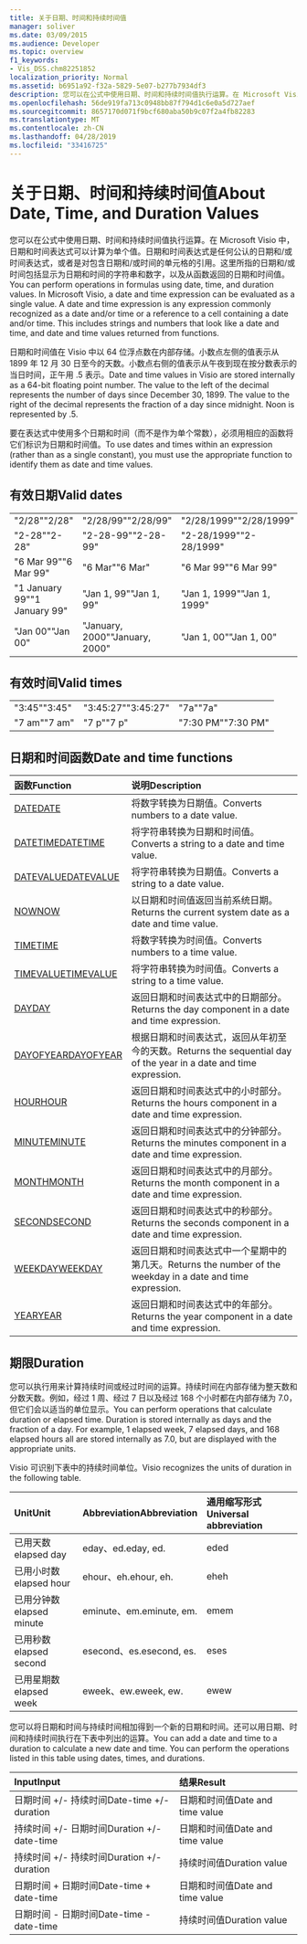```yaml
---
title: 关于日期、时间和持续时间值
manager: soliver
ms.date: 03/09/2015
ms.audience: Developer
ms.topic: overview
f1_keywords:
- Vis_DSS.chm82251852
localization_priority: Normal
ms.assetid: b6951a92-f32a-5829-5e07-b277b7934df3
description: 您可以在公式中使用日期、时间和持续时间值执行运算。在 Microsoft Visio 中，日期和时间表达式可以计算为单个值。日期和时间表达式是任何公认的日期和/或时间表达式，或者是对包含日期和/或时间的单元格的引用。这里所指的日期和/或时间包括显示为日期和时间的字符串和数字，以及从函数返回的日期和时间值。
ms.openlocfilehash: 56de919fa713c0948bb87f794d1c6e0a5d727aef
ms.sourcegitcommit: 8657170d071f9bcf680aba50b9c07f2a4fb82283
ms.translationtype: MT
ms.contentlocale: zh-CN
ms.lasthandoff: 04/28/2019
ms.locfileid: "33416725"
---
```

# <a name="about-date-time-and-duration-values"></a><span data-ttu-id="441da-106">关于日期、时间和持续时间值</span><span class="sxs-lookup"><span data-stu-id="441da-106">About Date, Time, and Duration Values</span></span>

<span data-ttu-id="441da-p102">您可以在公式中使用日期、时间和持续时间值执行运算。在 Microsoft Visio 中，日期和时间表达式可以计算为单个值。日期和时间表达式是任何公认的日期和/或时间表达式，或者是对包含日期和/或时间的单元格的引用。这里所指的日期和/或时间包括显示为日期和时间的字符串和数字，以及从函数返回的日期和时间值。</span><span class="sxs-lookup"><span data-stu-id="441da-p102">You can perform operations in formulas using date, time, and duration values. In Microsoft Visio, a date and time expression can be evaluated as a single value. A date and time expression is any expression commonly recognized as a date and/or time or a reference to a cell containing a date and/or time. This includes strings and numbers that look like a date and time, and date and time values returned from functions.</span></span>
  
<span data-ttu-id="441da-p103">日期和时间值在 Visio 中以 64 位浮点数在内部存储。小数点左侧的值表示从 1899 年 12 月 30 日至今的天数。小数点右侧的值表示从午夜到现在按分数表示的当日时间，正午用 .5 表示。</span><span class="sxs-lookup"><span data-stu-id="441da-p103">Date and time values in Visio are stored internally as a 64-bit floating point number. The value to the left of the decimal represents the number of days since December 30, 1899. The value to the right of the decimal represents the fraction of a day since midnight. Noon is represented by .5.</span></span>
  
<span data-ttu-id="441da-115">要在表达式中使用多个日期和时间（而不是作为单个常数），必须用相应的函数将它们标识为日期和时间值。</span><span class="sxs-lookup"><span data-stu-id="441da-115">To use dates and times within an expression (rather than as a single constant), you must use the appropriate function to identify them as date and time values.</span></span>
  
## <a name="valid-dates"></a><span data-ttu-id="441da-116">有效日期</span><span class="sxs-lookup"><span data-stu-id="441da-116">Valid dates</span></span>

||||
|:-----|:-----|:-----|
| <span data-ttu-id="441da-117">"2/28"</span><span class="sxs-lookup"><span data-stu-id="441da-117">"2/28"</span></span>  <br/> | <span data-ttu-id="441da-118">"2/28/99"</span><span class="sxs-lookup"><span data-stu-id="441da-118">"2/28/99"</span></span>  <br/> | <span data-ttu-id="441da-119">"2/28/1999"</span><span class="sxs-lookup"><span data-stu-id="441da-119">"2/28/1999"</span></span>  <br/> |
| <span data-ttu-id="441da-120">"2-28"</span><span class="sxs-lookup"><span data-stu-id="441da-120">"2-28"</span></span>  <br/> | <span data-ttu-id="441da-121">"2-28-99"</span><span class="sxs-lookup"><span data-stu-id="441da-121">"2-28-99"</span></span>  <br/> | <span data-ttu-id="441da-122">"2-28/1999"</span><span class="sxs-lookup"><span data-stu-id="441da-122">"2-28/1999"</span></span>  <br/> |
| <span data-ttu-id="441da-123">"6 Mar 99"</span><span class="sxs-lookup"><span data-stu-id="441da-123">"6 Mar 99"</span></span>  <br/> | <span data-ttu-id="441da-124">"6 Mar"</span><span class="sxs-lookup"><span data-stu-id="441da-124">"6 Mar"</span></span>  <br/> | <span data-ttu-id="441da-125">"6 Mar 99"</span><span class="sxs-lookup"><span data-stu-id="441da-125">"6 Mar 99"</span></span>  <br/> |
| <span data-ttu-id="441da-126">"1 January 99"</span><span class="sxs-lookup"><span data-stu-id="441da-126">"1 January 99"</span></span>  <br/> | <span data-ttu-id="441da-127">"Jan 1, 99"</span><span class="sxs-lookup"><span data-stu-id="441da-127">"Jan 1, 99"</span></span>  <br/> | <span data-ttu-id="441da-128">"Jan 1, 1999"</span><span class="sxs-lookup"><span data-stu-id="441da-128">"Jan 1, 1999"</span></span>  <br/> |
| <span data-ttu-id="441da-129">"Jan 00"</span><span class="sxs-lookup"><span data-stu-id="441da-129">"Jan 00"</span></span>  <br/> | <span data-ttu-id="441da-130">"January, 2000"</span><span class="sxs-lookup"><span data-stu-id="441da-130">"January, 2000"</span></span>  <br/> | <span data-ttu-id="441da-131">"Jan 1, 00"</span><span class="sxs-lookup"><span data-stu-id="441da-131">"Jan 1, 00"</span></span>  <br/> |
   
## <a name="valid-times"></a><span data-ttu-id="441da-132">有效时间</span><span class="sxs-lookup"><span data-stu-id="441da-132">Valid times</span></span>

||||
|:-----|:-----|:-----|
| <span data-ttu-id="441da-133">"3:45"</span><span class="sxs-lookup"><span data-stu-id="441da-133">"3:45"</span></span>  <br/> | <span data-ttu-id="441da-134">"3:45:27"</span><span class="sxs-lookup"><span data-stu-id="441da-134">"3:45:27"</span></span>  <br/> | <span data-ttu-id="441da-135">"7a"</span><span class="sxs-lookup"><span data-stu-id="441da-135">"7a"</span></span>  <br/> |
| <span data-ttu-id="441da-136">"7 am"</span><span class="sxs-lookup"><span data-stu-id="441da-136">"7 am"</span></span>  <br/> | <span data-ttu-id="441da-137">"7 p"</span><span class="sxs-lookup"><span data-stu-id="441da-137">"7 p"</span></span>  <br/> | <span data-ttu-id="441da-138">"7:30 PM"</span><span class="sxs-lookup"><span data-stu-id="441da-138">"7:30 PM"</span></span>  <br/> |
   
## <a name="date-and-time-functions"></a><span data-ttu-id="441da-139">日期和时间函数</span><span class="sxs-lookup"><span data-stu-id="441da-139">Date and time functions</span></span>

|<span data-ttu-id="441da-140">**函数**</span><span class="sxs-lookup"><span data-stu-id="441da-140">**Function**</span></span>|<span data-ttu-id="441da-141">**说明**</span><span class="sxs-lookup"><span data-stu-id="441da-141">**Description**</span></span>|
|:-----|:-----|
|[<span data-ttu-id="441da-142">DATE</span><span class="sxs-lookup"><span data-stu-id="441da-142">DATE</span></span>](date-function-visioshapesheet.md) <br/> | <span data-ttu-id="441da-143">将数字转换为日期值。</span><span class="sxs-lookup"><span data-stu-id="441da-143">Converts numbers to a date value.</span></span>  <br/> |
|[<span data-ttu-id="441da-144">DATETIME</span><span class="sxs-lookup"><span data-stu-id="441da-144">DATETIME</span></span>](datetime-function.md) <br/> | <span data-ttu-id="441da-145">将字符串转换为日期和时间值。</span><span class="sxs-lookup"><span data-stu-id="441da-145">Converts a string to a date and time value.</span></span>  <br/> |
|[<span data-ttu-id="441da-146">DATEVALUE</span><span class="sxs-lookup"><span data-stu-id="441da-146">DATEVALUE</span></span>](datevalue-function-visioshapesheet.md) <br/> | <span data-ttu-id="441da-147">将字符串转换为日期值。</span><span class="sxs-lookup"><span data-stu-id="441da-147">Converts a string to a date value.</span></span>  <br/> |
|[<span data-ttu-id="441da-148">NOW</span><span class="sxs-lookup"><span data-stu-id="441da-148">NOW</span></span>](now-function-visioshapesheet.md) <br/> | <span data-ttu-id="441da-149">以日期和时间值返回当前系统日期。</span><span class="sxs-lookup"><span data-stu-id="441da-149">Returns the current system date as a date and time value.</span></span>  <br/> |
|[<span data-ttu-id="441da-150">TIME</span><span class="sxs-lookup"><span data-stu-id="441da-150">TIME</span></span>](time-function-visioshapesheet.md) <br/> | <span data-ttu-id="441da-151">将数字转换为时间值。</span><span class="sxs-lookup"><span data-stu-id="441da-151">Converts numbers to a time value.</span></span>  <br/> |
|[<span data-ttu-id="441da-152">TIMEVALUE</span><span class="sxs-lookup"><span data-stu-id="441da-152">TIMEVALUE</span></span>](timevalue-function-visioshapesheet.md) <br/> | <span data-ttu-id="441da-153">将字符串转换为时间值。</span><span class="sxs-lookup"><span data-stu-id="441da-153">Converts a string to a time value.</span></span>  <br/> |
|[<span data-ttu-id="441da-154">DAY</span><span class="sxs-lookup"><span data-stu-id="441da-154">DAY</span></span>](day-function-visioshapesheet.md) <br/> | <span data-ttu-id="441da-155">返回日期和时间表达式中的日期部分。</span><span class="sxs-lookup"><span data-stu-id="441da-155">Returns the day component in a date and time expression.</span></span>  <br/> |
|[<span data-ttu-id="441da-156">DAYOFYEAR</span><span class="sxs-lookup"><span data-stu-id="441da-156">DAYOFYEAR</span></span>](dayofyear-function.md) <br/> | <span data-ttu-id="441da-157">根据日期和时间表达式，返回从年初至今的天数。</span><span class="sxs-lookup"><span data-stu-id="441da-157">Returns the sequential day of the year in a date and time expression.</span></span>  <br/> |
|[<span data-ttu-id="441da-158">HOUR</span><span class="sxs-lookup"><span data-stu-id="441da-158">HOUR</span></span>](hour-function-visioshapesheet.md) <br/> | <span data-ttu-id="441da-159">返回日期和时间表达式中的小时部分。</span><span class="sxs-lookup"><span data-stu-id="441da-159">Returns the hours component in a date and time expression.</span></span>  <br/> |
|[<span data-ttu-id="441da-160">MINUTE</span><span class="sxs-lookup"><span data-stu-id="441da-160">MINUTE</span></span>](minute-function-visioshapesheet.md) <br/> | <span data-ttu-id="441da-161">返回日期和时间表达式中的分钟部分。</span><span class="sxs-lookup"><span data-stu-id="441da-161">Returns the minutes component in a date and time expression.</span></span>  <br/> |
|[<span data-ttu-id="441da-162">MONTH</span><span class="sxs-lookup"><span data-stu-id="441da-162">MONTH</span></span>](month-function-visioshapesheet.md) <br/> | <span data-ttu-id="441da-163">返回日期和时间表达式中的月部分。</span><span class="sxs-lookup"><span data-stu-id="441da-163">Returns the month component in a date and time expression.</span></span>  <br/> |
|[<span data-ttu-id="441da-164">SECOND</span><span class="sxs-lookup"><span data-stu-id="441da-164">SECOND</span></span>](second-function-visioshapesheet.md) <br/> | <span data-ttu-id="441da-165">返回日期和时间表达式中的秒部分。</span><span class="sxs-lookup"><span data-stu-id="441da-165">Returns the seconds component in a date and time expression.</span></span>  <br/> |
|[<span data-ttu-id="441da-166">WEEKDAY</span><span class="sxs-lookup"><span data-stu-id="441da-166">WEEKDAY</span></span>](weekday-function-visioshapesheet.md) <br/> | <span data-ttu-id="441da-167">返回日期和时间表达式中一个星期中的第几天。</span><span class="sxs-lookup"><span data-stu-id="441da-167">Returns the number of the weekday in a date and time expression.</span></span>  <br/> |
|[<span data-ttu-id="441da-168">YEAR</span><span class="sxs-lookup"><span data-stu-id="441da-168">YEAR</span></span>](year-function-visioshapesheet.md) <br/> | <span data-ttu-id="441da-169">返回日期和时间表达式中的年部分。</span><span class="sxs-lookup"><span data-stu-id="441da-169">Returns the year component in a date and time expression.</span></span>  <br/> |
   
## <a name="duration"></a><span data-ttu-id="441da-170">期限</span><span class="sxs-lookup"><span data-stu-id="441da-170">Duration</span></span>

<span data-ttu-id="441da-p104">您可以执行用来计算持续时间或经过时间的运算。持续时间在内部存储为整天数和分数天数。例如，经过 1 周、经过 7 日以及经过 168 个小时都在内部存储为 7.0，但它们会以适当的单位显示。</span><span class="sxs-lookup"><span data-stu-id="441da-p104">You can perform operations that calculate duration or elapsed time. Duration is stored internally as days and the fraction of a day. For example, 1 elapsed week, 7 elapsed days, and 168 elapsed hours all are stored internally as 7.0, but are displayed with the appropriate units.</span></span>
  
<span data-ttu-id="441da-174">Visio 可识别下表中的持续时间单位。</span><span class="sxs-lookup"><span data-stu-id="441da-174">Visio recognizes the units of duration in the following table.</span></span>
  
|<span data-ttu-id="441da-175">**Unit**</span><span class="sxs-lookup"><span data-stu-id="441da-175">**Unit**</span></span>|<span data-ttu-id="441da-176">**Abbreviation**</span><span class="sxs-lookup"><span data-stu-id="441da-176">**Abbreviation**</span></span>|<span data-ttu-id="441da-177">**通用缩写形式**</span><span class="sxs-lookup"><span data-stu-id="441da-177">**Universal abbreviation**</span></span>|
|:-----|:-----|:-----|
| <span data-ttu-id="441da-178">已用天数</span><span class="sxs-lookup"><span data-stu-id="441da-178">elapsed day</span></span>  <br/> | <span data-ttu-id="441da-179">eday、ed.</span><span class="sxs-lookup"><span data-stu-id="441da-179">eday, ed.</span></span>  <br/> | <span data-ttu-id="441da-180">ed</span><span class="sxs-lookup"><span data-stu-id="441da-180">ed</span></span>  <br/> |
| <span data-ttu-id="441da-181">已用小时数</span><span class="sxs-lookup"><span data-stu-id="441da-181">elapsed hour</span></span>  <br/> | <span data-ttu-id="441da-182">ehour、eh.</span><span class="sxs-lookup"><span data-stu-id="441da-182">ehour, eh.</span></span>  <br/> | <span data-ttu-id="441da-183">eh</span><span class="sxs-lookup"><span data-stu-id="441da-183">eh</span></span>  <br/> |
| <span data-ttu-id="441da-184">已用分钟数</span><span class="sxs-lookup"><span data-stu-id="441da-184">elapsed minute</span></span>  <br/> | <span data-ttu-id="441da-185">eminute、em.</span><span class="sxs-lookup"><span data-stu-id="441da-185">eminute, em.</span></span>  <br/> | <span data-ttu-id="441da-186">em</span><span class="sxs-lookup"><span data-stu-id="441da-186">em</span></span>  <br/> |
| <span data-ttu-id="441da-187">已用秒数</span><span class="sxs-lookup"><span data-stu-id="441da-187">elapsed second</span></span>  <br/> | <span data-ttu-id="441da-188">esecond、es.</span><span class="sxs-lookup"><span data-stu-id="441da-188">esecond, es.</span></span>  <br/> | <span data-ttu-id="441da-189">es</span><span class="sxs-lookup"><span data-stu-id="441da-189">es</span></span>  <br/> |
| <span data-ttu-id="441da-190">已用星期数</span><span class="sxs-lookup"><span data-stu-id="441da-190">elapsed week</span></span>  <br/> | <span data-ttu-id="441da-191">eweek、ew.</span><span class="sxs-lookup"><span data-stu-id="441da-191">eweek, ew.</span></span>  <br/> | <span data-ttu-id="441da-192">ew</span><span class="sxs-lookup"><span data-stu-id="441da-192">ew</span></span>  <br/> |
   
<span data-ttu-id="441da-p105">您可以将日期和时间与持续时间相加得到一个新的日期和时间。还可以用日期、时间和持续时间执行在下表中列出的运算。</span><span class="sxs-lookup"><span data-stu-id="441da-p105">You can add a date and time to a duration to calculate a new date and time. You can perform the operations listed in this table using dates, times, and durations.</span></span>
  
|<span data-ttu-id="441da-195">**Input**</span><span class="sxs-lookup"><span data-stu-id="441da-195">**Input**</span></span>|<span data-ttu-id="441da-196">**结果**</span><span class="sxs-lookup"><span data-stu-id="441da-196">**Result**</span></span>|
|:-----|:-----|
| <span data-ttu-id="441da-197">日期时间 +/- 持续时间</span><span class="sxs-lookup"><span data-stu-id="441da-197">Date-time +/- duration</span></span>  <br/> | <span data-ttu-id="441da-198">日期和时间值</span><span class="sxs-lookup"><span data-stu-id="441da-198">Date and time value</span></span>  <br/> |
| <span data-ttu-id="441da-199">持续时间 +/- 日期时间</span><span class="sxs-lookup"><span data-stu-id="441da-199">Duration +/- date-time</span></span>  <br/> | <span data-ttu-id="441da-200">日期和时间值</span><span class="sxs-lookup"><span data-stu-id="441da-200">Date and time value</span></span>  <br/> |
| <span data-ttu-id="441da-201">持续时间 +/- 持续时间</span><span class="sxs-lookup"><span data-stu-id="441da-201">Duration +/- duration</span></span>  <br/> | <span data-ttu-id="441da-202">持续时间值</span><span class="sxs-lookup"><span data-stu-id="441da-202">Duration value</span></span>  <br/> |
| <span data-ttu-id="441da-203">日期时间 + 日期时间</span><span class="sxs-lookup"><span data-stu-id="441da-203">Date-time + date-time</span></span>  <br/> | <span data-ttu-id="441da-204">日期和时间值</span><span class="sxs-lookup"><span data-stu-id="441da-204">Date and time value</span></span>  <br/> |
| <span data-ttu-id="441da-205">日期时间 - 日期时间</span><span class="sxs-lookup"><span data-stu-id="441da-205">Date-time - date-time</span></span>  <br/> | <span data-ttu-id="441da-206">持续时间值</span><span class="sxs-lookup"><span data-stu-id="441da-206">Duration value</span></span>  <br/> |
   

